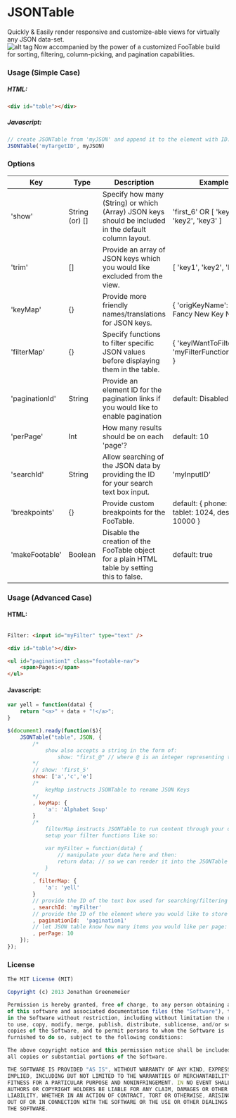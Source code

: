 # JSONTable
Quickly & Easily render responsive and customize-able views for virtually any JSON data-set.  
![alt tag](https://raw.github.com/6eDesign/JSONTable/master/lib/img/example.png)
Now accompanied by the power of a customized FooTable build for sorting, filtering, column-picking, and pagination capabilities.  

### Usage (Simple Case)
##### HTML:
````html
<div id="table"></div>

```` 
##### Javascript: 
````js
// create JSONTable from 'myJSON' and append it to the element with ID: 'myTargetId':
JSONTable('myTargetID', myJSON) 
````

### Options
Key | Type | Description | Example
--- | --- | --- | ---
'show' | String (or) [] | Specify how many (String) or which (Array) JSON keys should be included in the default column layout. | 'first_6' OR [ 'key1', 'key2', 'key3' ]
'trim' | [] | Provide an array of JSON keys which you would like excluded from the view. | [ 'key1', 'key2', 'key3' ]
'keyMap' | {} | Provide more friendly names/translations for JSON keys. | { 'origKeyName': 'My Fancy New Key Name' } 
'filterMap' | {} | Specify functions to filter specific JSON values before displaying them in the table. | { 'keyIWantToFilter': 'myFilterFunctionsName' } 
'paginationId' | String | Provide an element ID for the pagination links if you would like to enable pagination | default: Disabled
'perPage' | Int | How many results should be on each 'page'? | default: 10
'searchId' | String | Allow searching of the JSON data by providing the ID for your search text box input. | 'myInputID'
'breakpoints' | {} | Provide custom breakpoints for the FooTable. | default: { phone: 480, tablet: 1024, desktop: 10000 }
'makeFootable' | Boolean | Disable the creation of the FooTable object for a plain HTML table by setting this to false. | default: true

### Usage (Advanced Case)

#### HTML: 
````html 

Filter: <input id="myFilter" type="text" /> 

<div id="table"></div>

<ul id="pagination1" class="footable-nav">
	<span>Pages:</span>
</ul>

````

#### Javascript: 
````js
var yell = function(data) { 
	return "<a>" + data + "!</a>"; 
}

$(document).ready(function($){
	JSONTable("table", JSON, { 
		/*
			show also accepts a string in the form of: 
				show: "first_@" // where @ is an integer representing the number of cols to show
		*/ 
		// show: 'first_5'
		show: ['a','c','e'] 
		/*
			keyMap instructs JSONTable to rename JSON Keys
		*/
		, keyMap: { 
			'a': 'Alphabet Soup'
		}
		/*
			filterMap instructs JSONTable to run content through your own custom filter functions.  
			setup your filter functions like so: 

			var myFilter = function(data) { 
				// manipulate your data here and then: 
				return data; // so we can render it into the JSONTable
			}
		*/
		, filterMap: { 
			'a': 'yell'
		}
		// provide the ID of the text box used for searching/filtering JSON data: 
		, searchId: 'myFilter'
		// provide the ID of the element where you would like to store your pagination links: 
		, paginationId:  'pagination1'
		// let JSON table know how many items you would like per page: 
		, perPage: 10
	}); 
}); 
````

### License
````js
The MIT License (MIT)

Copyright (c) 2013 Jonathan Greenemeier

Permission is hereby granted, free of charge, to any person obtaining a copy
of this software and associated documentation files (the "Software"), to deal
in the Software without restriction, including without limitation the rights
to use, copy, modify, merge, publish, distribute, sublicense, and/or sell
copies of the Software, and to permit persons to whom the Software is
furnished to do so, subject to the following conditions:

The above copyright notice and this permission notice shall be included in
all copies or substantial portions of the Software.

THE SOFTWARE IS PROVIDED "AS IS", WITHOUT WARRANTY OF ANY KIND, EXPRESS OR
IMPLIED, INCLUDING BUT NOT LIMITED TO THE WARRANTIES OF MERCHANTABILITY,
FITNESS FOR A PARTICULAR PURPOSE AND NONINFRINGEMENT. IN NO EVENT SHALL THE
AUTHORS OR COPYRIGHT HOLDERS BE LIABLE FOR ANY CLAIM, DAMAGES OR OTHER
LIABILITY, WHETHER IN AN ACTION OF CONTRACT, TORT OR OTHERWISE, ARISING FROM,
OUT OF OR IN CONNECTION WITH THE SOFTWARE OR THE USE OR OTHER DEALINGS IN
THE SOFTWARE.
````